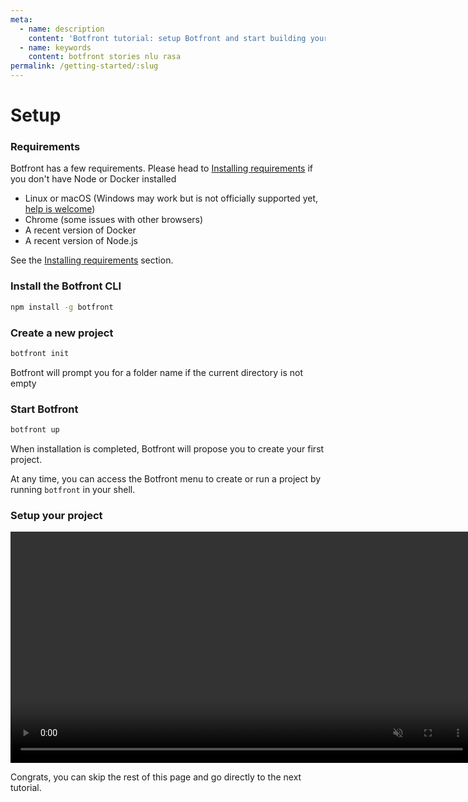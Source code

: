 ```yaml
---
meta:
  - name: description
    content: 'Botfront tutorial: setup Botfront and start building your Rasa chatbot'
  - name: keywords
    content: botfront stories nlu rasa
permalink: /getting-started/:slug
---
```


# Setup

### Requirements
Botfront has a few requirements. Please head to [Installing requirements](/install-requirements) if you don't have Node or Docker installed
- Linux or macOS (Windows may work but is not officially supported yet, [help is welcome](https://github.com/botfront/botfront/issues/115))
- Chrome (some issues with other browsers)
- A recent version of Docker
- A recent version of Node.js

See the [Installing requirements](#installing-requirements) section.

### Install the Botfront CLI
```bash
npm install -g botfront
```

### Create a new project
```bash
botfront init
```

Botfront will prompt you for a folder name if the current directory is not empty

### Start Botfront
```bash
botfront up
```
When installation is completed, Botfront will propose you to create your first project.

At any time, you can access the Botfront menu to create or run a project by running `botfront` in your shell.

### Setup your project

<video autoplay muted loop width="740" controls>
  <source src="../../videos/setup.mp4" type="video/mp4">
  Your browser does not support the video tag.
</video>

Congrats, you can skip the rest of this page and go directly to the next tutorial.

